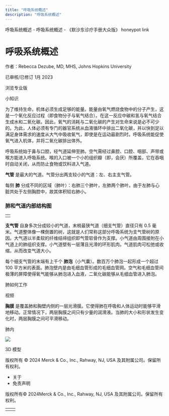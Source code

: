 ```yaml
---
title: "呼吸系统概述"
description: "呼吸系统概述"
---
```


﻿呼吸系统概述 \- 呼吸系统概述 \- 《默沙东诊疗手册大众版》 honeypot link

# 呼吸系统概述

作者：Rebecca Dezube, MD, MHS, Johns Hopkins University

已审核/已修订 1月 2023

浏览专业版

小知识

为了维持生命，机体必须生成足够的能量。能量由氧气燃烧食物中的分子产生，这是一个氧化反应过程（即食物分子与氧气结合）。在这一反应中碳和氢与氧气结合生成水和二氧化碳。因此，氧气的消耗与二氧化碳的产生对生命来说是必不可少的。为此，人体必须有专门的器官系统从血液循环中排出二氧化碳，并以快到足以满足身体需求的速度从大气中吸收氧气，即使是在运动最剧烈时。呼吸系统能促使氧气进入机体，并将二氧化碳排出体外。

呼吸系统始于鼻与口腔，经气道延伸至肺。空气需经过鼻腔、口腔、咽部、声带或喉方能进入呼吸系统。喉的入口被一个小的组织瓣（即，会厌）所覆盖，它在吞咽时自动关闭，从而防止食物或饮料进入气道。

**气管** 是最大的气道。气管分出两支较小的气道：左、右主支气管。

每侧 **肺** 分成不同的区域（肺叶）：右肺三个肺叶，左肺两个肺叶。由于左肺与心脏共处于左侧胸腔中，故其体积较右肺小。

### 肺和气道内部结构图

|     |
| --- |
|  |

**支气管** 自身多次分成较小的气道，末梢最狭气道（细支气管）直径只有 0.5 毫米。气道整体像一棵倒置的树，这就是人们常称这部分呼吸系统为支气管树的原因。大气道以半柔软的纤维结缔组织即气管软骨作为支撑。小气道由周围接附在小气道上的肺组织支撑。小气道壁有一层薄且光滑的环形肌肉。气道肌肉可松弛或收缩，从而改变气道大小。

每个细支气管的末端有上千个 **肺泡**（小气囊）。数百万个肺泡一起形成一个超过 100 平方米的表面。肺泡壁内是由毛细血管形成的毛细血管网。空气和毛细血管间极薄的屏障使得氧气能够从肺泡进入血液，二氧化碳能够从毛细血管进入肺泡。

肺如何工作



视频

**胸膜** 是覆盖肺和胸壁内侧的一层光滑膜。它使得肺在呼吸和人体运动时能够平滑地移动。正常情况下，两层胸膜之间只有少量的润滑液。当肺的大小和形状发生变化时，两层胸膜之间可平滑移动。

肺内

![](https://edge.sitecorecloud.io/mmanual-ssq1ci05/media/home/images/b/i/o/biodigital-human-snapshot-inside-the-lungs-cv-resized_zh.jpg?thn=0&sc_lang=zh&mw=500)

3D 模型



版权所有 © 2024
Merck & Co., Inc., Rahway, NJ, USA 及其附属公司。保留所有权利。

- 关于
- 免责声明

版权所有© 2024Merck & Co., Inc., Rahway, NJ, USA 及其附属公司。保留所有权利。

|     |     |
| --- | --- |
|  |  |